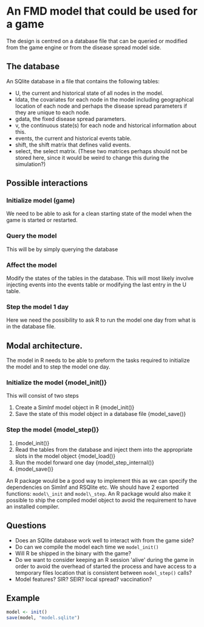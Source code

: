 # An FMD model that could be used for a game

The design is centred on a database file that can be queried or
modified from the game engine or from the disease spread model
side.

## The database

An SQlite database in a file that contains the following tables:

- U, the current and historical state of all nodes in the model.
- ldata, the covariates for each node in the model including
  geographical location of each node and perhaps the disease spread
  parameters if they are unique to each node.
- gdata, the fixed disease spread parameters.
- v, the continuous state(s) for each node and historical information
  about this.
- events, the current and historical events table.
- shift, the shift matrix that defines valid events.
- select, the select matrix. (These two matrices perhaps
  should not be stored here, since it would be weird to change this
  during the simulation?)

## Possible interactions

### Initialize model (game)

We need to be able to ask for a clean starting state of the model when
the game is started or restarted.

### Query the model

This will be by simply querying the database

### Affect the model

Modify the states of the tables in the database. This will most likely
involve injecting events into the events table or modifying the last
entry in the U table.

### Step the model 1 day

Here we need the possibility to ask R to run the model one day from
what is in the database file.

## Modal architecture.

The model in R needs to be able to preform the tasks required to
initialize the model and to step the model one day.

### Initialize the model {model\_init()}

This will consist of two steps

1. Create a SimInf model object in R {model\_init()}
2. Save the state of this model object in a database file {model\_save()}

### Step the model {model\_step()}

1. {model\_init()}
2. Read the tables from the database and inject them into the
   appropriate slots in the model object {model\_load()}
3. Run the model forward one day {model\_step\_internal()}
4. {model\_save()}

An R package would be a good way to implement this as we can specify
the dependencies on SimInf and RSQlite etc. We should have 2 exported
functions: `model\_init` and `model\_step`. An R package would also
make it possible to ship the compiled model object to avoid the
requirement to have an installed compiler.

## Questions

- Does an SQlite database work well to interact with from the game
  side?
- Do can we compile the model each time we `model_init()`
- Will R be shipped in the binary with the game?
- Do we want to consider keeping an R session 'alive' during the game
  in order to avoid the overhead of started the process and have
  access to a temporary files location that is consistent between
  `model_step()` calls?
- Model features? SIR? SEIR?  local spread? vaccination?

## Example

```R
model <- init()
save(model, "model.sqlite")
```
